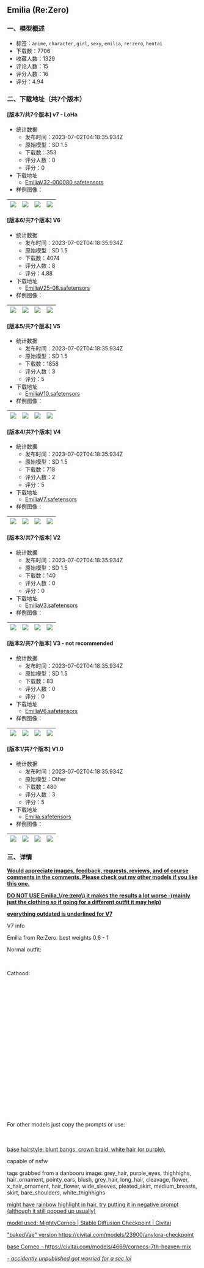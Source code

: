 ## Emilia (Re:Zero)
### 一、模型概述

- 标签：`anime`, `character`, `girl`, `sexy`, `emilia`, `re:zero`, `hentai`
- 下载数：7706
- 收藏人数：1329
- 评论人数：15
- 评分人数：16
- 评分：4.94

### 二、下载地址（共7个版本）

#### [版本7/共7个版本] v7 - LoHa

- 统计数据
  - 发布时间：2023-07-02T04:18:35.934Z
  - 原始模型：SD 1.5
  - 下载数：353
  - 评分人数：0
  - 评分：0
- 下载地址
  - [EmiliaV32-000080.safetensors](https://civitai.com/api/download/models/108385)
- 样例图像：

| <img src="https://image.civitai.com/xG1nkqKTMzGDvpLrqFT7WA/c1948047-1c7f-46cf-821c-0b5e0786ae84/width=450/1366727.jpeg" /> | <img src="https://image.civitai.com/xG1nkqKTMzGDvpLrqFT7WA/00562b20-56f6-4d7d-9195-bda48859d014/width=450/1366712.jpeg" /> | <img src="https://image.civitai.com/xG1nkqKTMzGDvpLrqFT7WA/9554a5ba-d580-491f-91f2-30b7d7b4d960/width=450/1366728.jpeg" /> | <img src="https://image.civitai.com/xG1nkqKTMzGDvpLrqFT7WA/bc21d65c-95b7-446c-a126-6636b3732541/width=450/1366730.jpeg" /> |
| ---- | ---- | ---- | ---- |

#### [版本6/共7个版本] V6

- 统计数据
  - 发布时间：2023-07-02T04:18:35.934Z
  - 原始模型：SD 1.5
  - 下载数：4074
  - 评分人数：8
  - 评分：4.88
- 下载地址
  - [EmiliaV25-08.safetensors](https://civitai.com/api/download/models/33104)
- 样例图像：

| <img src="https://image.civitai.com/xG1nkqKTMzGDvpLrqFT7WA/e3e6ed42-3d03-481d-1705-0affc4da3900/width=450/377777.jpeg" /> | <img src="https://image.civitai.com/xG1nkqKTMzGDvpLrqFT7WA/95b86ea1-12b3-4ad2-9d96-99c3aa7a7d00/width=450/377198.jpeg" /> | <img src="https://image.civitai.com/xG1nkqKTMzGDvpLrqFT7WA/14a9a59a-da35-4793-ce0b-e4f66d4c4d00/width=450/377197.jpeg" /> | <img src="https://image.civitai.com/xG1nkqKTMzGDvpLrqFT7WA/5850dff1-3847-47c3-3d08-7b456321c500/width=450/377196.jpeg" /> |
| ---- | ---- | ---- | ---- |

#### [版本5/共7个版本] V5

- 统计数据
  - 发布时间：2023-07-02T04:18:35.934Z
  - 原始模型：SD 1.5
  - 下载数：1858
  - 评分人数：3
  - 评分：5
- 下载地址
  - [EmiliaV10.safetensors](https://civitai.com/api/download/models/21722)
- 样例图像：

| <img src="https://image.civitai.com/xG1nkqKTMzGDvpLrqFT7WA/e25947ea-f369-4d7a-8fc8-9d336e7f1700/width=450/231531.jpeg" /> | <img src="https://image.civitai.com/xG1nkqKTMzGDvpLrqFT7WA/cbf22114-5b92-4f52-7711-35c36ab0d300/width=450/231530.jpeg" /> | <img src="https://image.civitai.com/xG1nkqKTMzGDvpLrqFT7WA/f3daf88e-981c-4fd3-d137-66dfdbc37900/width=450/231529.jpeg" /> | <img src="https://image.civitai.com/xG1nkqKTMzGDvpLrqFT7WA/be28f869-d4c5-4b42-d0d4-5a0171150500/width=450/231528.jpeg" /> |
| ---- | ---- | ---- | ---- |

#### [版本4/共7个版本] V4

- 统计数据
  - 发布时间：2023-07-02T04:18:35.934Z
  - 原始模型：SD 1.5
  - 下载数：718
  - 评分人数：2
  - 评分：5
- 下载地址
  - [EmiliaV7.safetensors](https://civitai.com/api/download/models/17277)
- 样例图像：

| <img src="https://image.civitai.com/xG1nkqKTMzGDvpLrqFT7WA/8e2bb2f9-d263-4cbe-80cb-6a9c580a2a00/width=450/175603.jpeg" /> | <img src="https://image.civitai.com/xG1nkqKTMzGDvpLrqFT7WA/a14abcdf-c496-4fc5-1e9c-f73aa5771200/width=450/175602.jpeg" /> | <img src="https://image.civitai.com/xG1nkqKTMzGDvpLrqFT7WA/254a01f7-4120-476a-d485-ff6280b06300/width=450/175601.jpeg" /> | <img src="https://image.civitai.com/xG1nkqKTMzGDvpLrqFT7WA/12bd2f60-e99e-4c2d-5607-083e7c9eb700/width=450/175600.jpeg" /> |
| ---- | ---- | ---- | ---- |

#### [版本3/共7个版本] V2

- 统计数据
  - 发布时间：2023-07-02T04:18:35.934Z
  - 原始模型：SD 1.5
  - 下载数：140
  - 评分人数：0
  - 评分：0
- 下载地址
  - [EmiliaV3.safetensors](https://civitai.com/api/download/models/17254)
- 样例图像：

| <img src="https://image.civitai.com/xG1nkqKTMzGDvpLrqFT7WA/da8d3f67-b4ed-4117-4fe1-dd8c0e1dff00/width=450/175299.jpeg" /> | <img src="https://image.civitai.com/xG1nkqKTMzGDvpLrqFT7WA/f1fe0bbb-df3f-49e4-29df-f70844a70500/width=450/175308.jpeg" /> | <img src="https://image.civitai.com/xG1nkqKTMzGDvpLrqFT7WA/ab9d4f3f-1ead-41c6-3246-f1e43bc23500/width=450/175307.jpeg" /> | <img src="https://image.civitai.com/xG1nkqKTMzGDvpLrqFT7WA/f6c6e181-6462-4b8b-8750-014a63195700/width=450/175306.jpeg" /> |
| ---- | ---- | ---- | ---- |

#### [版本2/共7个版本] V3 -   not recommended 

- 统计数据
  - 发布时间：2023-07-02T04:18:35.934Z
  - 原始模型：SD 1.5
  - 下载数：83
  - 评分人数：0
  - 评分：0
- 下载地址
  - [EmiliaV6.safetensors](https://civitai.com/api/download/models/17260)
- 样例图像：

| <img src="https://image.civitai.com/xG1nkqKTMzGDvpLrqFT7WA/4d30cfbc-fa18-4f45-dbb2-d76914e6aa00/width=450/175391.jpeg" /> | <img src="https://image.civitai.com/xG1nkqKTMzGDvpLrqFT7WA/660ddc70-945b-47ab-61cc-f342bd03c400/width=450/175390.jpeg" /> | <img src="https://image.civitai.com/xG1nkqKTMzGDvpLrqFT7WA/9a8b45a6-4ae3-4c37-66bb-f75422886b00/width=450/175389.jpeg" /> | <img src="https://image.civitai.com/xG1nkqKTMzGDvpLrqFT7WA/9c8eb86a-6372-4690-653f-7a9d73a4ad00/width=450/175388.jpeg" /> |
| ---- | ---- | ---- | ---- |

#### [版本1/共7个版本] V1.0

- 统计数据
  - 发布时间：2023-07-02T04:18:35.934Z
  - 原始模型：Other
  - 下载数：480
  - 评分人数：3
  - 评分：5
- 下载地址
  - [Emilia.safetensors](https://civitai.com/api/download/models/12804)
- 样例图像：

| <img src="https://image.civitai.com/xG1nkqKTMzGDvpLrqFT7WA/cb6495c9-80ad-45c5-8ec0-90771e826c00/width=450/123929.jpeg" /> | <img src="https://image.civitai.com/xG1nkqKTMzGDvpLrqFT7WA/d1290551-8949-40f9-3694-1ecde266c700/width=450/123928.jpeg" /> | <img src="https://image.civitai.com/xG1nkqKTMzGDvpLrqFT7WA/98a77666-fe60-4c2b-ac36-d1809bd8f800/width=450/123942.jpeg" /> | <img src="https://image.civitai.com/xG1nkqKTMzGDvpLrqFT7WA/3b84fad7-9d4b-404a-fb0b-582a9fe92b00/width=450/123941.jpeg" /> |
| ---- | ---- | ---- | ---- |


### 三、详情
<p><strong><u>Would appreciate images, feedback, requests, reviews, and of course comments in the comments. Please check out my other models if you like this one.</u></strong></p><p><strong><u>DO NOT USE Emilia_\(re:zero\) it makes the results a lot worse -(mainly just the clothing so if going for a different outfit it may help)</u></strong></p><p><strong><u>everything outdated is underlined for V7</u></strong></p><p>V7 info</p><p>Emilia from Re:Zero. best weights 0.6 - 1</p><p>Normal outfit: <span style="color:rgba(255, 255, 255, 0.85)">white_dress, pleated_white_skirt, white_thigh_boots</span></p><p><span style="color:rgba(255, 255, 255, 0.85)">Normal optional: golden_eagle_on_sleeve</span></p><p>Cathood: <span style="color:rgba(255, 255, 255, 0.85)">fake_animal_ears, white_hood, hood_up</span></p><p><span style="color:rgba(255, 255, 255, 0.85)">Nightgown: EmiNightGown, drunk_nightgown_outfit, purple_nightgown</span></p><p><span style="color:rgba(255, 255, 255, 0.85)">Nightgown optional: side_braid</span></p><p><span style="color:rgba(255, 255, 255, 0.85)">Swimsuit: alternate_hairstyle, high_ponytail, sidelocks</span></p><p><span style="color:rgba(255, 255, 255, 0.85)">Swimsuit Optional: swimsuit ( not sure if this helps or makes it less accurate, seems 50/50)</span></p><p><span style="color:rgba(255, 255, 255, 0.85)">Shorthair: white_dress, pleated_white_skirt, white_thigh_boots, alternate_hairstyle, short_hair</span></p><p><span style="color:rgba(255, 255, 255, 0.85)">Shorthair optional: golden_eagle_on_sleeve</span></p><p><span style="color:rgba(255, 255, 255, 0.85)">Overall: grey_hair</span></p><p><span style="color:rgba(255, 255, 255, 0.85)">Overall optional: BLPPL, blue_pupils ringed_eyes ( BLPPL is an attempt i made at getting her unique eyes to trigger, seems random if it helps or not, some models seem to do better than others, haven't tried inpainting with it)</span></p><p><span style="color:rgba(255, 255, 255, 0.85)">you can just do normal Emilia with short hair, probably didn't need to be a standalone thing</span></p><p></p><p>For other models just copy the prompts or use: <span style="color:rgba(255, 255, 255, 0.85)">white_dress, pleated_white_skirt, white_thigh_boots, crown_braid, blunt_bangs ( also the tags below this as well should work)</span></p><p><u>base hairstyle: blunt bangs, crown braid, white hair (or purple),</u></p><p></p><p>capable of nsfw</p><p>tags grabbed from a danbooru image: grey_hair, purple_eyes, thighhighs, hair_ornament, pointy_ears, blush, grey_hair, long_hair, cleavage, flower, x_hair_ornament, hair_flower, wide_sleeves, pleated_skirt, medium_breasts, skirt, bare_shoulders, white_thighhighs</p><p></p><p><u>might have rainbow highlight in hair, try putting it in negative prompt (although it still popped up usually)</u></p><p><u>model used: </u><a target="_blank" rel="ugc" href="https://civitai.com/models/12742/mightycorneo"><u>MightyCorneo | Stable Diffusion Checkpoint | Civitai</u></a></p><p><u>"bakedVae" version </u><a target="_blank" rel="ugc" href="https://civitai.com/models/23900/anylora-checkpoint"><u>https://civitai.com/models/23900/anylora-checkpoint</u></a></p><p><u>base Corneo - </u><a target="_blank" rel="ugc" href="https://civitai.com/models/4669/corneos-7th-heaven-mix"><u>https://civitai.com/models/4669/corneos-7th-heaven-mix</u></a></p><p></p><p><em><u>- accidently unpublished got worried for a sec lol</u></em></p>